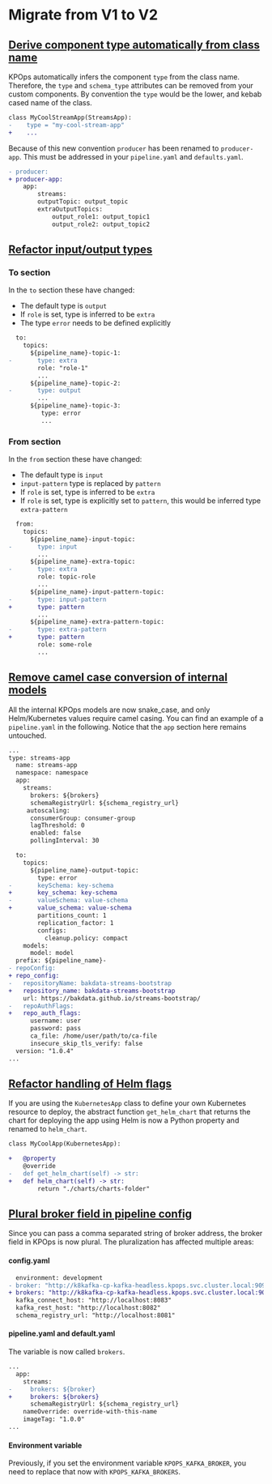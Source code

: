 # Migrate from V1 to V2

## [Derive component type automatically from class name](https://github.com/bakdata/kpops/pull/309)

KPOps automatically infers the component `type` from the class name. Therefore, the `type` and `schema_type` attributes can be removed from your custom components. By convention the `type` would be the lower, and kebab cased name of the class.

```diff
class MyCoolStreamApp(StreamsApp):
-    type = "my-cool-stream-app"
+    ...
```

Because of this new convention `producer` has been renamed to `producer-app`. This must be addressed in your `pipeline.yaml` and `defaults.yaml`.

```diff
- producer:
+ producer-app:
    app:
        streams:
        outputTopic: output_topic
        extraOutputTopics:
            output_role1: output_topic1
            output_role2: output_topic2
```

## [Refactor input/output types](https://github.com/bakdata/kpops/pull/232)

### To section

In the `to` section these have changed:

- The default type is `output`
- If `role` is set, type is inferred to be `extra`
- The type `error` needs to be defined explicitly

```diff
  to:
    topics:
      ${pipeline_name}-topic-1:
-       type: extra
        role: "role-1"
        ...
      ${pipeline_name}-topic-2:
-       type: output
        ...
      ${pipeline_name}-topic-3:
         type: error
         ...
```

### From section

In the `from` section these have changed:

- The default type is `input`
- `input-pattern` type is replaced by `pattern`
- If `role` is set, type is inferred to be `extra`
- If `role` is set, type is explicitly set to `pattern`, this would be inferred type `extra-pattern`

```diff
  from:
    topics:
      ${pipeline_name}-input-topic:
-       type: input
        ...
      ${pipeline_name}-extra-topic:
-       type: extra
        role: topic-role
        ...
      ${pipeline_name}-input-pattern-topic:
-       type: input-pattern
+       type: pattern
        ...
      ${pipeline_name}-extra-pattern-topic:
-       type: extra-pattern
+       type: pattern
        role: some-role
        ...
```

## [Remove camel case conversion of internal models](https://github.com/bakdata/kpops/pull/308)

All the internal KPOps models are now snake_case, and only Helm/Kubernetes values require camel casing. You can find an example of a `pipeline.yaml` in the following. Notice that the `app` section here remains untouched.

```diff
...
type: streams-app
  name: streams-app
  namespace: namespace
  app:
    streams:
      brokers: ${brokers}
      schemaRegistryUrl: ${schema_registry_url}
     autoscaling:
      consumerGroup: consumer-group
      lagThreshold: 0
      enabled: false
      pollingInterval: 30

  to:
    topics:
      ${pipeline_name}-output-topic:
        type: error
-       keySchema: key-schema
+       key_schema: key-schema
-       valueSchema: value-schema
+       value_schema: value-schema
        partitions_count: 1
        replication_factor: 1
        configs:
          cleanup.policy: compact
    models:
      model: model
  prefix: ${pipeline_name}-
- repoConfig:
+ repo_config:
-   repositoryName: bakdata-streams-bootstrap
+   repository_name: bakdata-streams-bootstrap
    url: https://bakdata.github.io/streams-bootstrap/
-   repoAuthFlags:
+   repo_auth_flags:
      username: user
      password: pass
      ca_file: /home/user/path/to/ca-file
      insecure_skip_tls_verify: false
  version: "1.0.4"
...
```

## [Refactor handling of Helm flags](https://github.com/bakdata/kpops/pull/319)

If you are using the `KubernetesApp` class to define your own Kubernetes resource to deploy, the abstract function `get_helm_chart` that returns the chart for deploying the app using Helm is now a Python property and renamed to `helm_chart`.

```diff
class MyCoolApp(KubernetesApp):

+   @property
    @override
-   def get_helm_chart(self) -> str:
+   def helm_chart(self) -> str:
        return "./charts/charts-folder"
```

## [Plural broker field in pipeline config](https://github.com/bakdata/kpops/pull/278)

Since you can pass a comma separated string of broker address, the broker field in KPOps is now plural. The pluralization has affected multiple areas:

#### config.yaml

```diff
  environment: development
- broker: "http://k8kafka-cp-kafka-headless.kpops.svc.cluster.local:9092"
+ brokers: "http://k8kafka-cp-kafka-headless.kpops.svc.cluster.local:9092"
  kafka_connect_host: "http://localhost:8083"
  kafka_rest_host: "http://localhost:8082"
  schema_registry_url: "http://localhost:8081"
```

#### pipeline.yaml and default.yaml

The variable is now called `brokers`.

```diff
...
  app:
    streams:
-     brokers: ${broker}
+     brokers: ${brokers}
      schemaRegistryUrl: ${schema_registry_url}
    nameOverride: override-with-this-name
    imageTag: "1.0.0"
...
```

#### Environment variable

Previously, if you set the environment variable `KPOPS_KAFKA_BROKER`, you need to replace that now with `KPOPS_KAFKA_BROKERS`.
